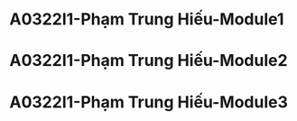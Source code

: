 # A0322I1-Phạm Trung Hiếu-Module1
# A0322I1-Phạm Trung Hiếu-Module2
# A0322I1-Phạm Trung Hiếu-Module3


